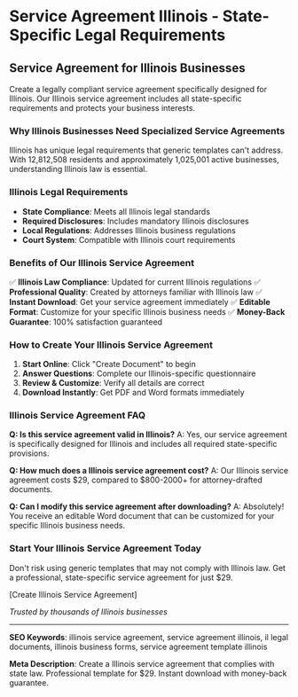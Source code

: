 # Service Agreement Illinois - State-Specific Legal Requirements

## Service Agreement for Illinois Businesses

Create a legally compliant service agreement specifically designed for Illinois. Our Illinois service agreement includes all state-specific requirements and protects your business interests.

### Why Illinois Businesses Need Specialized Service Agreements

Illinois has unique legal requirements that generic templates can't address. With 12,812,508 residents and approximately 1,025,001 active businesses, understanding Illinois law is essential.

### Illinois Legal Requirements

- **State Compliance**: Meets all Illinois legal standards
- **Required Disclosures**: Includes mandatory Illinois disclosures
- **Local Regulations**: Addresses Illinois business regulations
- **Court System**: Compatible with Illinois court requirements

### Benefits of Our Illinois Service Agreement

✅ **Illinois Law Compliance**: Updated for current Illinois regulations
✅ **Professional Quality**: Created by attorneys familiar with Illinois law
✅ **Instant Download**: Get your service agreement immediately
✅ **Editable Format**: Customize for your specific Illinois business needs
✅ **Money-Back Guarantee**: 100% satisfaction guaranteed

### How to Create Your Illinois Service Agreement

1. **Start Online**: Click "Create Document" to begin
2. **Answer Questions**: Complete our Illinois-specific questionnaire
3. **Review & Customize**: Verify all details are correct
4. **Download Instantly**: Get PDF and Word formats immediately

### Illinois Service Agreement FAQ

**Q: Is this service agreement valid in Illinois?**
A: Yes, our service agreement is specifically designed for Illinois and includes all required state-specific provisions.

**Q: How much does a Illinois service agreement cost?**
A: Our Illinois service agreement costs $29, compared to $800-2000+ for attorney-drafted documents.

**Q: Can I modify this service agreement after downloading?**
A: Absolutely! You receive an editable Word document that can be customized for your specific Illinois business needs.

### Start Your Illinois Service Agreement Today

Don't risk using generic templates that may not comply with Illinois law. Get a professional, state-specific service agreement for just $29.

[Create Illinois Service Agreement]

*Trusted by thousands of Illinois businesses*

---

**SEO Keywords**: illinois service agreement, service agreement illinois, il legal documents, illinois business forms, service agreement template illinois

**Meta Description**: Create a Illinois service agreement that complies with state law. Professional template for $29. Instant download with money-back guarantee.
